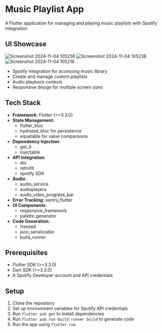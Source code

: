 # Music Playlist App

A Flutter application for managing and playing music playlists with Spotify integration.

## UI Showcase
![Screenshot 2024-11-04 105256](https://github.com/user-attachments/assets/3fda48d0-9e51-4bc6-86ae-266573d5c95c)
![Screenshot 2024-11-04 105238](https://github.com/user-attachments/assets/1401dc7b-0203-4298-904a-66db9832e134)
![Screenshot 2024-11-04 105216](https://github.com/user-attachments/assets/9b1ae23d-3ff6-42af-a4ec-0b132bf2a990)


- Spotify integration for accessing music library
- Create and manage custom playlists
- Audio playback controls
- Responsive design for multiple screen sizes

## Tech Stack

- **Framework**: Flutter (>=3.3.0)
- **State Management**: 
  - flutter_bloc
  - hydrated_bloc for persistence
  - equatable for value comparisons
- **Dependency Injection**:
  - get_it
  - injectable
- **API Integration**:
  - dio
  - retrofit
  - spotify SDK
- **Audio**:
  - audio_service
  - audioplayers
  - audio_video_progress_bar
- **Error Tracking**: sentry_flutter
- **UI Components**:
  - responsive_framework
  - palette_generator
- **Code Generation**:
  - freezed
  - json_serializable
  - build_runner

## Prerequisites

- Flutter SDK (>=3.3.0)
- Dart SDK (>=3.3.0)
- A Spotify Developer account and API credentials

## Setup

1. Clone the repository
2. Set up environment variables for Spotify API credentials
3. Run `flutter pub get` to install dependencies
4. Run `flutter pub run build_runner build` to generate code
5. Run the app using `flutter run`


